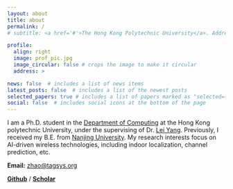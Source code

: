 ```yaml
---
layout: about
title: about
permalink: /
# subtitle: <a href='#'>The Hong Kong Polytechnic University</a>. Address. Contacts. Moto. Etc.

profile:
  align: right
  image: prof_pic.jpg
  image_circular: false # crops the image to make it circular
  address: >

news: false  # includes a list of news items
latest_posts: false  # includes a list of the newest posts
selected_papers: true # includes a list of papers marked as "selected={true}"
social: false  # includes social icons at the bottom of the page
---
```


I am a Ph.D. student in the [Department of Computing](https://www.polyu.edu.hk/comp/) at the Hong Kong polytechnic University, under the supervising of Dr. [Lei Yang](http://young.tagsys.org/). Previously, I received my B.E. from [Nanjing University](https://www.nju.edu.cn/en/). My research interests focus on AI-driven wireless technologies, including indoor localization, channel prediction, etc.

<b>Email:</b> zhao@tagsys.org

[<b>Github</b>](https://github.com/XPengZhao) / [<b>Scholar</b>](https://scholar.google.com/citations?user=G9p9v3cAAAAJ&hl=zh-CN)